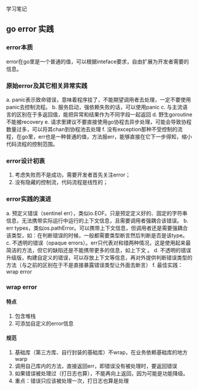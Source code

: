 学习笔记

## go error 实践
### error本质
error在go里是一个普通的值，可以根据inteface要求，自由扩展为开发者需要的信息。

### 原始error及其它相关异常实践
a. panic表示致命错误，意味着程序挂了，不能期望调用者去处理，一定不要使用panic去控制流程。
b. 服务启动，强依赖失败的话，可以使用panic
c. 与主流语言的区别在于多返回值，能把异常和结果作为不同字段一起返回
d. 野生goroutine不能被recovery
e. 请求里建议不要直接使用go协程去异步处理，可能会导致协程数量过多，可以将其chan到协程池去处理
f. 没有exception那种不受控制的流程，在go里，err也是一种普通的值，方法报err，能够直接在它下一步得知，缩小代码流程的控制范围。

### error设计初衷
1. 考虑失败而不是成功，需要开发者首先关注error；
2. 没有隐藏的控制流，代码流程是线性的；

### error实践的演进
a. 预定义错误（sentinel err），类似io.EOF。只是预定定义好的、固定的字符串信息，无法携带实际运行中运行的上下文信息，且需要调用者强耦合该错误。
b. err types，类似os.pathError。可以携带上下文信息，但调用者还是需要强耦合该类型，如：在判断错误的时候，一般都需要类型断言然后判断是否是该type。
c. 不透明的错误（opaque errors）。err只代表对和错两种情况，这是使用起来最简洁的方法，但它的缺陷还是不能携带更多的信息，如上下文 。
d. 不透明的错误升级版，构建自定义的错误，可以存放上下文等信息，再对外提供判断错误类型的方法（与之前的区别在于不是直接暴露错误类型让外面去断言）
f. 最佳实践：wrap error

### wrap error
#### 特点
1. 包含堆栈
2. 可添加自定义的error信息

#### 规范
1. 基础库（第三方库、自行封装的基础库）不wrap，在业务依赖基础库的地方warp
2. 调用自己库内的方法，直接返回err，即错误没有被处理时，要返回错误
3. 如果错误被处理过（打日志也算），不能再向上返回，因为可能是功能降级。
4. 重点：错误只应该被处理一次，打日志也算是处理